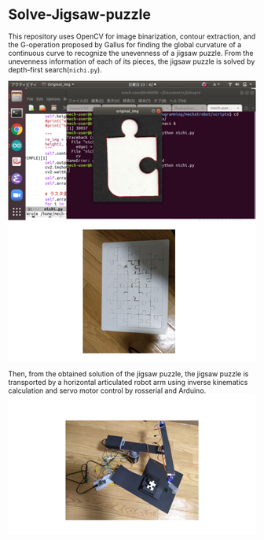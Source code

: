# Solve-Jigsaw-puzzle

This repository uses OpenCV for image binarization, contour extraction, and the G-operation proposed by Gallus for finding the global curvature of a continuous curve to recognize the unevenness of a jigsaw puzzle. From the unevenness information of each of its pieces, the jigsaw puzzle is solved by depth-first search(`nichi.py`).

![pic_01](overall_view_photo/pic_01.png)
![pic_02](overall_view_photo/pic_02.png)

Then, from the obtained solution of the jigsaw puzzle, the jigsaw puzzle is transported by a horizontal articulated robot arm using inverse kinematics calculation and servo motor control by rosserial and Arduino.
![pic_03](overall_view_photo/pic_03.png)